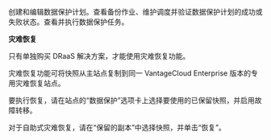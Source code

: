 创建和编辑数据保护计划。查看备份作业、维护调度并验证数据保护计划的成功或失败状态。查看并执行数据保护任务。

**灾难恢复**

只有单独购买 DRaaS 解决方案，才能使用灾难恢复功能。

灾难恢复功能可将快照从主站点复制到同一 VantageCloud Enterprise 版本的专用灾难恢复站点。

要执行恢复，请在站点的“数据保护”选项卡上选择要使用的已保留快照，并启用故障转移。

对于自助式灾难恢复，请在“保留的副本”中选择快照，并单击“恢复”。
